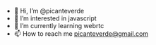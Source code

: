 - 👋 Hi, I’m @picanteverde
- 👀 I’m interested in javascript
- 🌱 I’m currently learning webrtc
- 📫 How to reach me picanteverde@gmail.com

<!---
picanteverde/picanteverde is a ✨ special ✨ repository because its `README.md` (this file) appears on your GitHub profile.
You can click the Preview link to take a look at your changes.
--->
